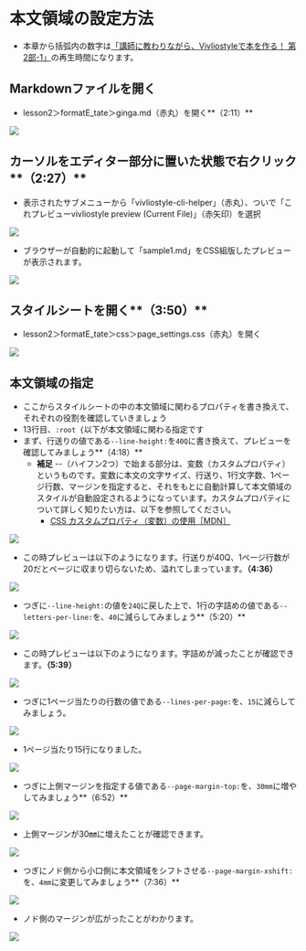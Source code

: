 # 本文領域の設定方法

- 本章から括弧内の数字は[「講師に教わりながら、Vivliostyleで本を作る！ 第2部-1」](https://youtu.be/SrlJI5rKTbo?si=-thEgFbKQJM2TI6H)の再生時間になります。

## Markdownファイルを開く

- lesson2＞formatE_tate＞ginga.md（赤丸）を開く**（2:11）**

![](/images/3-create-your-book-in-vivliostyle-1/1-setting-of-main-text-area/3-1-1.png)

## カーソルをエディター部分に置いた状態で右クリック**（2:27）**

- 表示されたサブメニューから「vivliostyle-cli-helper」（赤丸）、ついで「これプレビューvivliostyle preview (Current File)」（赤矢印）を選択

![](/images/3-create-your-book-in-vivliostyle-1/1-setting-of-main-text-area/3-1-2.png)

- ブラウザーが自動的に起動して「sample1.md」をCSS組版したプレビューが表示されます。

![](/images/3-create-your-book-in-vivliostyle-1/1-setting-of-main-text-area/3-1-3.png)

## スタイルシートを開く**（3:50）**

- lesson2＞formatE_tate＞css＞page_settings.css（赤丸）を開く

![](/images/3-create-your-book-in-vivliostyle-1/1-setting-of-main-text-area/3-1-4.png)

## 本文領域の指定

- ここからスタイルシートの中の本文領域に関わるプロパティを書き換えて、それぞれの役割を確認していきましょう
- 13行目、`:root {`以下が本文領域に関わる指定です
- まず、行送りの値である`--line-height:`を`40Q`に書き換えて、プレビューを確認してみましょう**（4:18）**
    - **補足** --（ハイフン2つ）で始まる部分は、変数（カスタムプロパティ）というものです。変数に本文の文字サイズ、行送り、1行文字数、1ページ行数、マージンを指定すると、それをもとに自動計算して本文領域のスタイルが自動設定されるようになっています。カスタムプロパティについて詳しく知りたい方は、以下を参照してください。
        - [CSS カスタムプロパティ（変数）の使用［MDN］](https://developer.mozilla.org/ja/docs/Web/CSS/Using_CSS_custom_properties)

![](/images/3-create-your-book-in-vivliostyle-1/1-setting-of-main-text-area/3-1-5.png)

- この時プレビューは以下のようになります。行送りが40Q、1ページ行数が20だとページに収まり切らないため、溢れてしまっています。**（4:36）**

![](/images/3-create-your-book-in-vivliostyle-1/1-setting-of-main-text-area/3-1-6.png)

- つぎに`--line-height:`の値を`24Q`に戻した上で、1行の字詰めの値である`--letters-per-line:`を、`40`に減らしてみましょう**（5:20）**

![](/images/3-create-your-book-in-vivliostyle-1/1-setting-of-main-text-area/3-1-7.png)

- この時プレビューは以下のようになります。字詰めが減ったことが確認できます。**（5:39）**

![](/images/3-create-your-book-in-vivliostyle-1/1-setting-of-main-text-area/3-1-8.png)

- つぎに1ページ当たりの行数の値である`--lines-per-page:`を、`15`に減らしてみましょう。

![](/images/3-create-your-book-in-vivliostyle-1/1-setting-of-main-text-area/3-1-9.png)

- 1ページ当たり15行になりました。

![](/images/3-create-your-book-in-vivliostyle-1/1-setting-of-main-text-area/3-1-10.png)

- つぎに上側マージンを指定する値である`--page-margin-top:`を、`30mm`に増やしてみましょう**（6:52）**

![](/images/3-create-your-book-in-vivliostyle-1/1-setting-of-main-text-area/3-1-11.png)

- 上側マージンが30㎜に増えたことが確認できます。

![](/images/3-create-your-book-in-vivliostyle-1/1-setting-of-main-text-area/3-1-12.png)

- つぎにノド側から小口側に本文領域をシフトさせる`--page-margin-xshift:`を、`4mm`に変更してみましょう**（7:36）**

![](/images/3-create-your-book-in-vivliostyle-1/1-setting-of-main-text-area/3-1-13.png)

- ノド側のマージンが広がったことがわかります。

![](/images/3-create-your-book-in-vivliostyle-1/1-setting-of-main-text-area/3-1-14.png)
